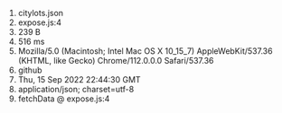 1. citylots.json
2. expose.js:4
3. 239 B
4. 516 ms						
5.  Mozilla/5.0 (Macintosh; Intel Mac OS X 10_15_7) AppleWebKit/537.36 (KHTML, like Gecko) Chrome/112.0.0.0 Safari/537.36
6. github
7. Thu, 15 Sep 2022 22:44:30 GMT
8. application/json; charset=utf-8
9. fetchData @ expose.js:4